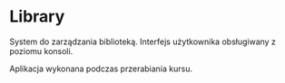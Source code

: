 # Library
System do zarządzania biblioteką. Interfejs użytkownika obsługiwany z poziomu konsoli.

Aplikacja wykonana podczas przerabiania kursu.
